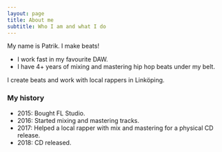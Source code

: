 ```yaml
---
layout: page
title: About me
subtitle: Who I am and what I do
---
```


My name is Patrik. I make beats!

- I work fast in my favourite DAW.
- I have 4+ years of mixing and mastering hip hop beats under my belt.

I create beats and work with local rappers in Linköping.

### My history

- 2015: Bought FL Studio.
- 2016: Started mixing and mastering tracks.
- 2017: Helped a local rapper with mix and mastering for a physical CD release.
- 2018: CD released.
